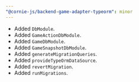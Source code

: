 ```yaml
---
"@cornie-js/backend-game-adapter-typeorm": minor
---
```


- Added `DbModule`.
- Added `GameActionDbModule`.
- Added `GameDbModule`.
- Added `GameSnapshotDbModule`.
- Added `generateMigrationQueries`.
- Added `provideTypeOrmDataSource`.
- Added `revertMigration`.
- Added `runMigrations`.
